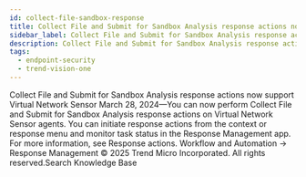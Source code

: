 ```yaml
---
id: collect-file-sandbox-response
title: Collect File and Submit for Sandbox Analysis response actions now support Virtual Network Sensor
sidebar_label: Collect File and Submit for Sandbox Analysis response actions now support Virtual Network Sensor
description: Collect File and Submit for Sandbox Analysis response actions now support Virtual Network Sensor
tags:
  - endpoint-security
  - trend-vision-one
---
```


 Collect File and Submit for Sandbox Analysis response actions now support Virtual Network Sensor March 28, 2024—You can now perform Collect File and Submit for Sandbox Analysis response actions on Virtual Network Sensor agents. You can initiate response actions from the context or response menu and monitor task status in the Response Management app. For more information, see Response actions. Workflow and Automation → Response Management © 2025 Trend Micro Incorporated. All rights reserved.Search Knowledge Base